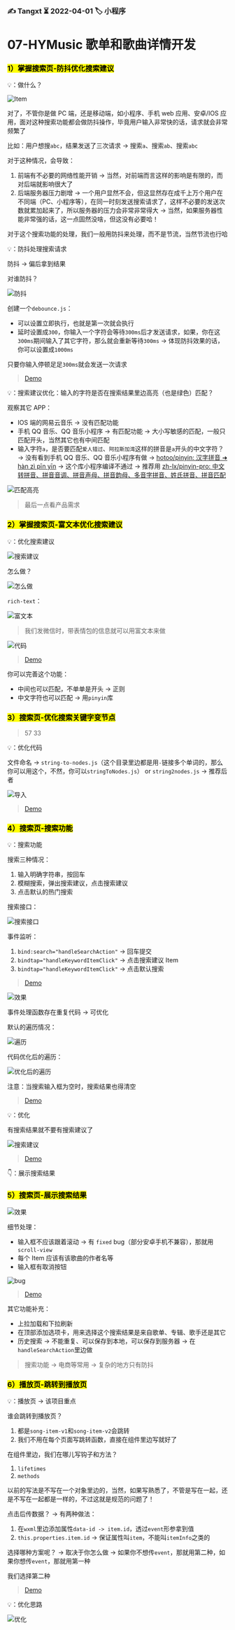 ### ✍️ Tangxt ⏳ 2022-04-01 🏷️ 小程序

# 07-HYMusic 歌单和歌曲详情开发

### <mark>1）掌握搜索页-防抖优化搜索建议</mark>

💡：做什么？

![Item](assets/img/2022-04-03-18-43-27.png)

对了，不管你是做 PC 端，还是移动端，如小程序、手机 web 应用、安卓/IOS 应用，面对这种搜索功能都会做防抖操作，毕竟用户输入非常快的话，请求就会非常频繁了

比如：用户想搜`abc`，结果发送了三次请求 -> 搜索`a`、搜索`ab`、搜索`abc`

对于这种情况，会导致：

1. 前端有不必要的网络性能开销 -> 当然，对前端而言这样的影响是有限的，而对后端就影响很大了
2. 后端服务器压力剧增 -> 一个用户显然不会，但这显然存在成千上万个用户在不同端（PC、小程序等），在同一时刻发送搜索请求了，这样不必要的发送次数就累加起来了，所以服务器的压力会非常非常得大 -> 当然，如果服务器性能非常强的话，这一点固然没啥，但这没有必要哈！

对于这个搜索功能的处理，我们一般用防抖来处理，而不是节流，当然节流也行哈

💡：防抖处理搜索请求

防抖 -> 偏后拿到结果

对谁防抖？

![防抖](assets/img/2022-04-03-19-08-29.png)

创建一个`debounce.js`：

- 可以设置立即执行，也就是第一次就会执行
- 延时设置成`300`，你输入一个字符会等待`300ms`后才发送请求，如果，你在这`300ms`期间输入了其它字符，那么就会重新等待`300ms` -> 体现防抖效果的话，你可以设置成`1000ms`

只要你输入停顿足足`300ms`就会发送一次请求

> [Demo](https://github.com/ppambler/QQMusic/commit/e0569c9)

💡：搜索建议优化：输入的字符是否在搜索结果里边高亮（也是绿色）匹配？

观察其它 APP：

- IOS 端的网易云音乐 -> 没有匹配功能
- 手机 QQ 音乐、QQ 音乐小程序 -> 有匹配功能 -> 大小写敏感的匹配，一般只匹配开头，当然其它也有中间匹配
- 输入字符`a`，是否要匹配`爱人错过`、`阿拉斯加湾`这样的拼音是`a`开头的中文字符？ -> 没有看到手机 QQ 音乐、QQ 音乐小程序有做 -> [hotoo/pinyin: 汉字拼音 ➜ hàn zì pīn yīn](https://github.com/hotoo/pinyin) -> 这个库小程序编译不通过 -> 推荐用 [zh-lx/pinyin-pro: 中文转拼音、拼音音调、拼音声母、拼音韵母、多音字拼音、姓氏拼音、拼音匹配](https://github.com/zh-lx/pinyin-pro)

![匹配高亮](assets/img/2022-04-03-20-02-46.png)

> 最后一点看产品需求

### <mark>2）掌握搜索页-富文本优化搜索建议</mark>

💡：优化搜索建议

![搜索建议](assets/img/2022-04-03-20-14-49.png)

怎么做？

![怎么做](assets/img/2022-04-04-19-12-05.png)

`rich-text`：

![富文本](assets/img/2022-04-04-19-23-24.png)

> 我们发微信时，带表情包的信息就可以用富文本来做

![代码](assets/img/2022-04-04-20-20-26.png)

> [Demo](https://github.com/ppambler/QQMusic/commit/1710f34)

你可以完善这个功能：

- 中间也可以匹配，不单单是开头 -> 正则
- 中文字符也可以匹配 -> 用`pinyin`库

### <mark>3）搜索页-优化搜索关键字变节点</mark>

> 57 33

💡：优化代码

文件命名 -> `string-to-nodes.js`（这个目录里边都是用`-`链接多个单词的，那么你可以用这个，不然，你可以`stringToNodes.js`） or `string2nodes.js` -> 推荐后者

![导入](assets/img/2022-04-11-17-31-58.png)

> [Demo](https://github.com/ppambler/QQMusic/commit/7e6cd43)

### <mark>4）搜索页-搜索功能</mark>

💡：搜索功能

搜索三种情况：

1. 输入明确字符串，按回车
2. 模糊搜索，弹出搜索建议，点击搜索建议
3. 点击默认的热门搜索

搜索接口：

![搜索接口](assets/img/2022-04-11-17-43-53.png)

事件监听：

1. `bind:search="handleSearchAction"` -> 回车提交
2. `bindtap="handleKeywordItemClick"` -> 点击搜索建议 Item
3. `bindtap="handleKeywordItemClick"` -> 点击默认搜索

> [Demo](https://github.com/ppambler/QQMusic/commit/573e28b)

![效果](assets/img/2022-04-11-18-28-49.png)

事件处理函数存在重复代码 -> 可优化

默认的遍历情况：

![遍历](assets/img/2022-04-11-18-46-07.png)

代码优化后的遍历：

![优化后的遍历](assets/img/2022-04-11-18-59-32.png)

注意：当搜索输入框为空时，搜索结果也得清空

> [Demo](https://github.com/ppambler/QQMusic/commit/80cc2c7)

💡：优化

有搜索结果就不要有搜索建议了

![搜索建议](assets/img/2022-04-11-18-01-59.png)

> [Demo](https://github.com/ppambler/QQMusic/commit/9107fc2)

👇：展示搜索结果

### <mark>5）搜索页-展示搜索结果</mark>

![效果](assets/img/2022-04-12-18-29-05.png)

细节处理：

- 输入框不应该跟着滚动 -> 有 `fixed` bug（部分安卓手机不兼容），那就用`scroll-view`
- 每个 Item 应该有该歌曲的作者名等
- 输入框有取消按钮

![bug](assets/img/2022-04-12-18-21-46.png)

> [Demo](https://github.com/ppambler/QQMusic/commit/6f8be46)

其它功能补充：

- 上拉加载和下拉刷新
- 在顶部添加选项卡，用来选择这个搜索结果是来自歌单、专辑、歌手还是其它
- 历史搜索 -> 不能重复、可以保存到本地，可以保存到服务器 -> 在`handleSearchAction`里边做

> 搜索功能 -> 电商等常用 -> 复杂的地方只有防抖

### <mark>6）播放页-跳转到播放页</mark>

💡：播放页 -> 该项目重点

谁会跳转到播放页？

1. 都是`song-item-v1`和`song-item-v2`会跳转
2. 我们不用在每个页面写跳转函数，直接在组件里边写就好了

在组件里边，我们在哪儿写钩子和方法？

1. `lifetimes`
2. `methods`

以前的写法是不写在一个对象里边的，当然，如果写熟悉了，不管是写在一起，还是不写在一起都是一样的，不过这就是规范的问题了！

点击后传数据？ -> 有两种做法：

1. 在`wxml`里边添加属性`data-id -> item.id`，透过`event`形参拿到值
2. `this.properties.item.id` -> 保证属性叫`item`，不能叫`itemInfo`之类的

选择哪种方案呢？ -> 取决于你怎么做 -> 如果你不想传`event`，那就用第二种，如果你想传`event`，那就用第一种

我们选择第二种

> [Demo](https://github.com/ppambler/QQMusic/commit/fa7979e)

💡：优化思路

![优化](assets/img/2022-04-12-19-10-55.png)
